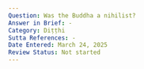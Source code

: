 ```yaml
---
Question: Was the Buddha a nihilist?
Answer in Brief: -
Category: Diṭṭhi
Sutta References: -
Date Entered: March 24, 2025
Review Status: Not started
---
```

